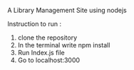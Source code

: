 A Library Management Site using nodejs

Instruction to run :

1. clone the repository
2. In the terminal write npm install
3. Run Index.js file 
4. Go to localhost:3000 
